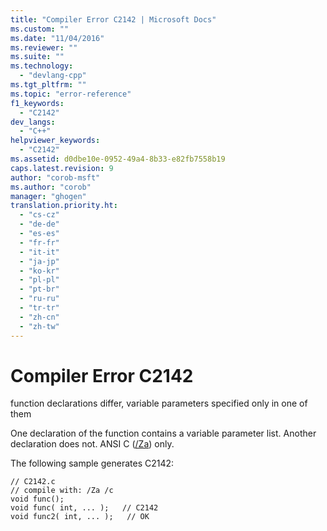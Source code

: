 ```yaml
---
title: "Compiler Error C2142 | Microsoft Docs"
ms.custom: ""
ms.date: "11/04/2016"
ms.reviewer: ""
ms.suite: ""
ms.technology: 
  - "devlang-cpp"
ms.tgt_pltfrm: ""
ms.topic: "error-reference"
f1_keywords: 
  - "C2142"
dev_langs: 
  - "C++"
helpviewer_keywords: 
  - "C2142"
ms.assetid: d0dbe10e-0952-49a4-8b33-e82fb7558b19
caps.latest.revision: 9
author: "corob-msft"
ms.author: "corob"
manager: "ghogen"
translation.priority.ht: 
  - "cs-cz"
  - "de-de"
  - "es-es"
  - "fr-fr"
  - "it-it"
  - "ja-jp"
  - "ko-kr"
  - "pl-pl"
  - "pt-br"
  - "ru-ru"
  - "tr-tr"
  - "zh-cn"
  - "zh-tw"
---
```

# Compiler Error C2142
function declarations differ, variable parameters specified only in one of them  
  
 One declaration of the function contains a variable parameter list. Another declaration does not. ANSI C ([/Za](../../build/reference/za-ze-disable-language-extensions.md)) only.  
  
 The following sample generates C2142:  
  
```  
// C2142.c  
// compile with: /Za /c  
void func();  
void func( int, ... );   // C2142  
void func2( int, ... );   // OK  
```